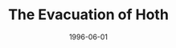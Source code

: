 ---
mission_id: evac
editorsChoice:
title: "The Evacuation of Hoth"
authors: 
    - "Adam Shane"
date: 1996-06-01
filename: "evac.zip"
description: "The Imperials are in the midst of their attack on Hoth. Out on the front line, you receive word that the last transport has left. You immediately pull out, rushing back to find an X-wing to leave in, plus the coordinates of the rendevous with the rest of the Rebel Fleet."
cover: "evac1.png"
levelReplaced:	EXECUTOR
difficulty: yes
bm:	yes
fme: yes
wax: yes
three_do: yes
voc: yes
gmd: yes
vue: yes
lfd: yes
base: "New level from scratch" 
editors: "DFUSE, 3DOSHOW, GOBDOS, BMP2DF"

---